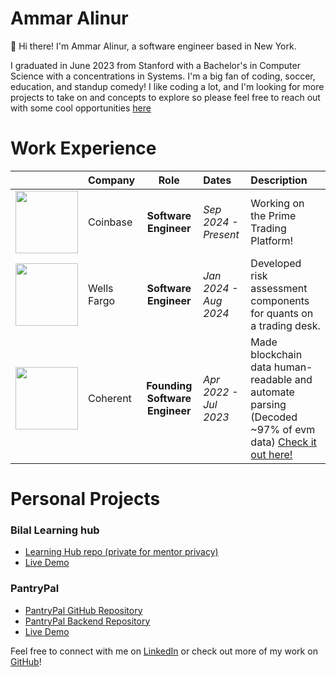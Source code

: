 # Ammar Alinur

👋 Hi there! I'm Ammar Alinur, a software engineer based in New York. 

I graduated in June 2023 from Stanford with a Bachelor's in Computer Science with a concentrations in Systems. I'm a big fan of coding, soccer, education, and standup comedy! I like coding a lot, and I'm looking for more projects to take on and concepts to explore so please feel free to reach out with some cool opportunities [here](mailto:alinurammar@gmail.com)
 
# Work Experience
| | Company | Role | Dates | Description |
| ------- | :--- | :---: | :---- | :---------------- |
| <img src="https://pbs.twimg.com/profile_images/1484586799921909764/A9yYenz3_400x400.png" style="width: 100px; height: auto;"> | Coinbase | **Software Engineer** | *Sep 2024 - Present* | Working on the Prime Trading Platform! <br>|
| <img src="https://upload.wikimedia.org/wikipedia/commons/thumb/b/b3/Wells_Fargo_Bank.svg/1200px-Wells_Fargo_Bank.svg.png" style="width: 100px; height: auto;"> | Wells Fargo | **Software Engineer** | *Jan 2024 - Aug 2024* | Developed risk assessment components for quants on a trading desk. <br>|
| <img src="https://pbs.twimg.com/profile_images/1584637136573272068/tO3cg1LF_400x400.jpg" style="width: 100px; height: auto;"> | Coherent | **Founding Software Engineer** | *Apr 2022 - Jul 2023* | Made blockchain data human-readable and automate parsing (Decoded ~97% of evm data) [Check it out here!](https://github.com/coherentdevs)<br> |

# Personal Projects
### Bilal Learning hub
- [Learning Hub repo (private for mentor privacy)](https://github.com/alinurammar/learning-hub)
- [Live Demo](https://bilallearninghub.com)
### PantryPal
- [PantryPal GitHub Repository](https://github.com/alinurammar/recipe-creator)
- [PantryPal Backend Repository](https://github.com/alinurammar/recipe-generator-backend)
- [Live Demo](https://recipe-creator-pi.vercel.app/about-us)

Feel free to connect with me on [LinkedIn](https://linkedin.com/in/ammar-alinur) or check out more of my work on [GitHub](https://github.com/alinurammar)!
